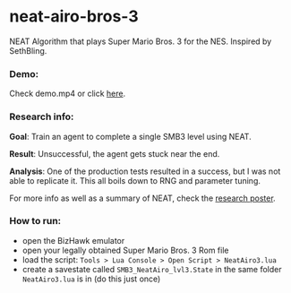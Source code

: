 # neat-airo-bros-3

NEAT Algorithm that plays Super Mario Bros. 3 for the NES.
Inspired by SethBling.

### Demo:

Check demo.mp4 or click [here](https://www.youtube.com/watch?v=M12Xv0xtWgU).

### Research info:

**Goal**: Train an agent to complete a single SMB3 level using NEAT.

**Result**: Unsuccessful, the agent gets stuck near the end.

**Analysis**: One of the production tests resulted in a success, but I was
not able to replicate it. This all boils down to RNG and parameter tuning.

For more info as well as a summary of NEAT, check the [research poster](https://github.com/magley/neat-airo-bros-3/blob/master/poster.pdf).

### How to run:

- open the BizHawk emulator
- open your legally obtained Super Mario Bros. 3 Rom file
- load the script: `Tools > Lua Console > Open Script > NeatAiro3.lua`
- create a savestate called `SMB3_NeatAiro_lvl3.State` in the same folder `NeatAiro3.lua` is in (do this just once)
